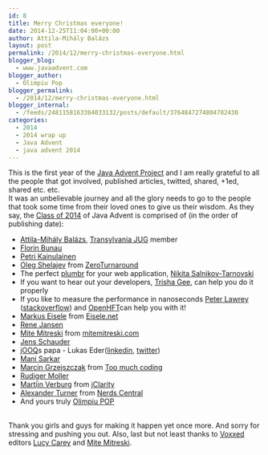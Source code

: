 ```yaml
---
id: 8
title: Merry Christmas everyone!
date: 2014-12-25T11:04:00+00:00
author: Attila-Mihály Balázs
layout: post
permalink: /2014/12/merry-christmas-everyone.html
blogger_blog:
  - www.javaadvent.com
blogger_author:
  - Olimpiu Pop
blogger_permalink:
  - /2014/12/merry-christmas-everyone.html
blogger_internal:
  - /feeds/2481158163384033132/posts/default/3764847274804782430
categories:
  - 2014
  - 2014 wrap up
  - Java Advent
  - java advent 2014
---
```

<div dir="ltr" style="text-align: left;">This is the first year of the <a href="http://www.javaadvent.com/">Java Advent Project</a> and I am really grateful to all the people that got involved, published articles, twitted, shared, +1ed, shared etc. etc. <br/>It was an unbelievable journey and all the glory needs to go to the people that took some time from their loved ones to give us their wisdom. As they say, the <a href="http://www.javaadvent.com/2014/12">Class of 2014</a> of Java Advent is comprised of (in the order of publishing date): <ul>   <li><a href="https://hype-free.blogspot.com/">Attila-Mihály Balázs</a>, <a href="http://www.transylvania-jug.org/">Transylvania JUG</a> member</li>   <li><a href="https://www.linkedin.com/profile/view?id=82429506">Florin Bunau</a></li>   <li><a href="http://www.petrikainulainen.net/">Petri Kainulainen</a></li>   <li><a href="https://twitter.com/shelajev">Oleg Shelajev</a> from <a href="http://zeroturnaround.com/">ZeroTurnaround</a></li>   <li>The perfect <a href="http://plumbr.eu/">plumbr</a> for your web application, <a href="https://twitter.com/iNikem">Nikita Salnikov-Tarnovski</a></li>   <li>If you want to hear out your developers, <a href="http://trishagee.github.io/">Trisha Gee</a>, can help you do it properly</li>   <li>If you like to measure the performance in nanoseconds <a href="http://stackoverflow.com/users/57695/peter-lawrey">Peter Lawrey</a> (<a href="http://stackoverflow.com/users/57695/peter-lawrey">stackoverflow</a>) and <a href="http://openhft.net/">OpenHFT</a>can help you with it!</li>   <li><a href="http://blog.eisele.net/">Markus Eisele</a> from <a href="http://blog.eisele.net/">Eisele.net</a></li>   <li><a href="https://www.blogger.com/blogger.g?blogID=2481158163384033132">Rene Jansen</a></li>   <li><a href="http://www.linkedin.com/in/mitemitreski">Mite Mitreski</a> from <a href="http://blog.mitemitreski.com/">mitemitreski.com</a></li>   <li><a href="http://blog.schauderhaft.de/">Jens Schauder</a></li>   <li><a href="http://www.jooq.org/">jOOQ</a>s papa - Lukas Eder(<a href="http://ch.linkedin.com/in/lukaseder">linkedin</a>, <a href="https://twitter.com/lukaseder">twitter</a>)</li>   <li><a href="https://plus.google.com/110574453398024123194">Mani Sarkar</a></li>   <li><a href="https://www.linkedin.com/pub/marcin-grzejszczak/19/651/155">Marcin Grzejszczak</a> from <a href="http://toomuchcoding.blogspot.ro/">Too much coding</a></li>   <li><a href="https://www.blogger.com/blogger.g?blogID=2481158163384033132">Rudiger Moller</a></li><li><a href="http://uk.linkedin.com/in/martijnverburg">Martijn Verburg</a> from <a href="http://www.jclarity.com/">jClarity</a></li>   <li><a href="https://www.linkedin.com/profile/view?id=12080828">Alexander Turner</a> from <a href="https://nerds-central.blogspot.com/">Nerds Central</a></li>     <li>And yours truly <a href="https://www.linkedin.com/profile/view?id=21470605">Olimpiu POP</a></li></ul>   <br/>Thank you girls and guys for making it happen yet once more. And sorry for stressing and pushing you out. Also, last but not least thanks to <a href="https://www.voxxed.com/">Voxxed</a> editors <a href="https://www.linkedin.com/profile/view?id=69144451&amp;authType=NAME_SEARCH&amp;authToken=T1GE&amp;locale=en_US&amp;srchid=214706051419364268205&amp;srchindex=1&amp;srchtotal=17&amp;trk=vsrp_people_res_name&amp;trkInfo=VSRPsearchId%3A214706051419364268205%2CVSRPtargetId%3A69144451%2CVSRPcmpt%3Aprimary">Lucy Carey</a> and <a href="http://www.linkedin.com/in/mitemitreski">Mite Mitreski</a>.  <br /></div>